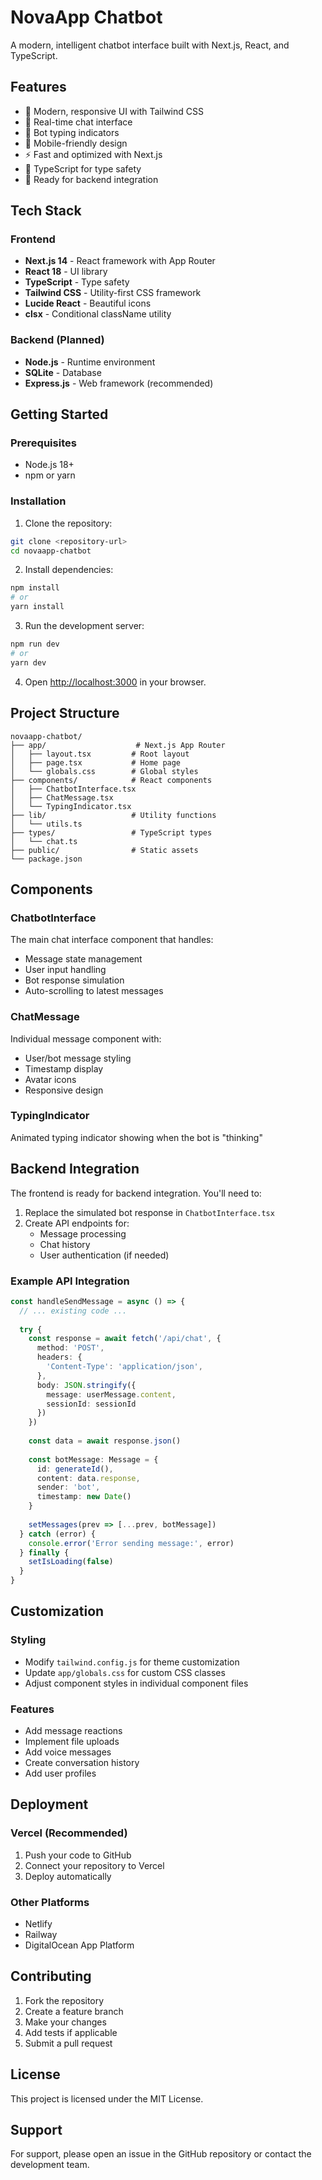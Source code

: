 # NovaApp Chatbot

A modern, intelligent chatbot interface built with Next.js, React, and TypeScript.

## Features

- 🎨 Modern, responsive UI with Tailwind CSS
- 💬 Real-time chat interface
- 🤖 Bot typing indicators
- 📱 Mobile-friendly design
- ⚡ Fast and optimized with Next.js
- 🔧 TypeScript for type safety
- 🎯 Ready for backend integration

## Tech Stack

### Frontend
- **Next.js 14** - React framework with App Router
- **React 18** - UI library
- **TypeScript** - Type safety
- **Tailwind CSS** - Utility-first CSS framework
- **Lucide React** - Beautiful icons
- **clsx** - Conditional className utility

### Backend (Planned)
- **Node.js** - Runtime environment
- **SQLite** - Database
- **Express.js** - Web framework (recommended)

## Getting Started

### Prerequisites
- Node.js 18+ 
- npm or yarn

### Installation

1. Clone the repository:
```bash
git clone <repository-url>
cd novaapp-chatbot
```

2. Install dependencies:
```bash
npm install
# or
yarn install
```

3. Run the development server:
```bash
npm run dev
# or
yarn dev
```

4. Open [http://localhost:3000](http://localhost:3000) in your browser.

## Project Structure

```
novaapp-chatbot/
├── app/                    # Next.js App Router
│   ├── layout.tsx         # Root layout
│   ├── page.tsx           # Home page
│   └── globals.css        # Global styles
├── components/            # React components
│   ├── ChatbotInterface.tsx
│   ├── ChatMessage.tsx
│   └── TypingIndicator.tsx
├── lib/                   # Utility functions
│   └── utils.ts
├── types/                 # TypeScript types
│   └── chat.ts
├── public/                # Static assets
└── package.json
```

## Components

### ChatbotInterface
The main chat interface component that handles:
- Message state management
- User input handling
- Bot response simulation
- Auto-scrolling to latest messages

### ChatMessage
Individual message component with:
- User/bot message styling
- Timestamp display
- Avatar icons
- Responsive design

### TypingIndicator
Animated typing indicator showing when the bot is "thinking"

## Backend Integration

The frontend is ready for backend integration. You'll need to:

1. Replace the simulated bot response in `ChatbotInterface.tsx`
2. Create API endpoints for:
   - Message processing
   - Chat history
   - User authentication (if needed)

### Example API Integration

```typescript
const handleSendMessage = async () => {
  // ... existing code ...
  
  try {
    const response = await fetch('/api/chat', {
      method: 'POST',
      headers: {
        'Content-Type': 'application/json',
      },
      body: JSON.stringify({
        message: userMessage.content,
        sessionId: sessionId
      })
    })
    
    const data = await response.json()
    
    const botMessage: Message = {
      id: generateId(),
      content: data.response,
      sender: 'bot',
      timestamp: new Date()
    }
    
    setMessages(prev => [...prev, botMessage])
  } catch (error) {
    console.error('Error sending message:', error)
  } finally {
    setIsLoading(false)
  }
}
```

## Customization

### Styling
- Modify `tailwind.config.js` for theme customization
- Update `app/globals.css` for custom CSS classes
- Adjust component styles in individual component files

### Features
- Add message reactions
- Implement file uploads
- Add voice messages
- Create conversation history
- Add user profiles

## Deployment

### Vercel (Recommended)
1. Push your code to GitHub
2. Connect your repository to Vercel
3. Deploy automatically

### Other Platforms
- Netlify
- Railway
- DigitalOcean App Platform

## Contributing

1. Fork the repository
2. Create a feature branch
3. Make your changes
4. Add tests if applicable
5. Submit a pull request

## License

This project is licensed under the MIT License.

## Support

For support, please open an issue in the GitHub repository or contact the development team. 